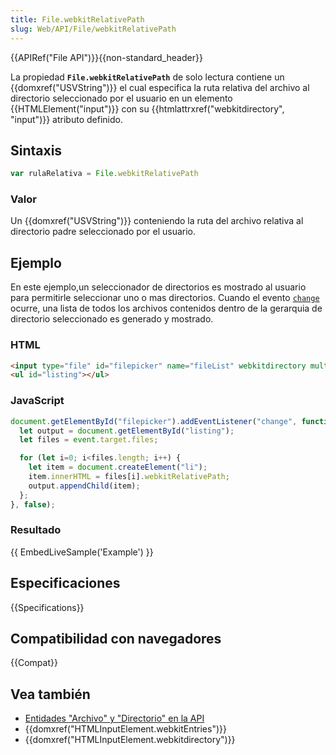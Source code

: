 ```yaml
---
title: File.webkitRelativePath
slug: Web/API/File/webkitRelativePath
---
```


{{APIRef("File API")}}{{non-standard_header}}

La propiedad **`File.webkitRelativePath`** de solo lectura contiene un {{domxref("USVString")}} el cual especifica la ruta relativa del archivo al directorio seleccionado por el usuario en un elemento {{HTMLElement("input")}} con su {{htmlattrxref("webkitdirectory", "input")}} atributo definido.

## Sintaxis

```js
var rulaRelativa = File.webkitRelativePath
```

### Valor

Un {{domxref("USVString")}} conteniendo la ruta del archivo relativa al directorio padre seleccionado por el usuario.

## Ejemplo

En este ejemplo,un seleccionador de directorios es mostrado al usuario para permitirle seleccionar uno o mas directorios. Cuando el evento [`change`](/es/docs/Web/Reference/Events/change) ocurre, una lista de todos los archivos contenidos dentro de la gerarquia de directorio seleccionado es generado y mostrado.

### HTML

```html
<input type="file" id="filepicker" name="fileList" webkitdirectory multiple />
<ul id="listing"></ul>
```

### JavaScript

```js
document.getElementById("filepicker").addEventListener("change", function(event) {
  let output = document.getElementById("listing");
  let files = event.target.files;

  for (let i=0; i<files.length; i++) {
    let item = document.createElement("li");
    item.innerHTML = files[i].webkitRelativePath;
    output.appendChild(item);
  };
}, false);
```

### Resultado

{{ EmbedLiveSample('Example') }}

## Especificaciones

{{Specifications}}

## Compatibilidad con navegadores

{{Compat}}

## Vea también

- [Entidades "Archivo" y "Directorio" en la API](/es/docs/Web/API/File_and_Directory_Entries_API)
- {{domxref("HTMLInputElement.webkitEntries")}}
- {{domxref("HTMLInputElement.webkitdirectory")}}
